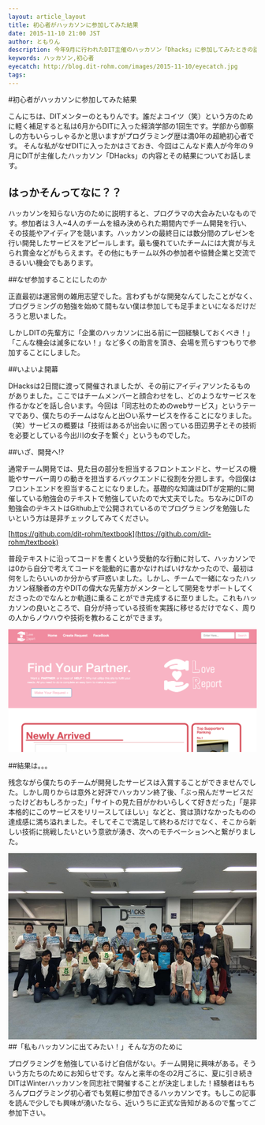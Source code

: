 ```yaml
---
layout: article_layout
title: 初心者がハッカソンに参加してみた結果
date: 2015-11-10 21:00 JST
author: ともりん
description: 今年9月に行われたDIT主催のハッカソン「Dhacks」に参加してみたときの話です。
keywords: ハッカソン,初心者
eyecatch: http://blog.dit-rohm.com/images/2015-11-10/eyecatch.jpg
tags:
---
```


#初心者がハッカソンに参加してみた結果

こんにちは、DITメンターのともりんです。誰だよコイツ（笑）という方のために軽く補足すると私は6月からDITに入った経済学部の1回生です。学部から御察しの方もいらっしゃるかと思いますがプログラミング歴は満0年の超絶初心者です。
そんな私がなぜDITに入ったかはさておき、今回はこんなド素人が今年の９月にDITが主催したハッカソン「DHacks」の内容とその結果についてお話します。

## はっかそんってなに？？

ハッカソンを知らない方のために説明すると、プログラマの大会みたいなものです。参加者は３人~4人のチームを組み決められた期間内でチーム開発を行い、その技能やアイディアを競います。ハッカソンの最終日には数分間のプレゼンを行い開発したサービスをアピールします。最も優れていたチームには大賞が与えられ賞金などがもらえます。その他にもチーム以外の参加者や協賛企業と交流できるいい機会でもあります。

##なぜ参加することにしたのか

正直最初は運営側の雑用志望でした。言わずもがな開発なんてしたことがなく、プログラミングの勉強を始めて間もない僕は参加しても足手まといになるだけだろうと思いました。

しかしDITの先輩方に「企業のハッカソンに出る前に一回経験しておくべき！」「こんな機会は滅多にない！」など多くの助言を頂き、会場を荒らすつもりで参加することにしました。

##いよいよ開幕

DHacksは2日間に渡って開催されましたが、その前にアイディアソンたるものがありました。ここではチームメンバーと顔合わせをし、どのようなサービスを作るかなどを話し合います。今回は「同志社のためのwebサービス」というテーマであり、僕たちのチームはなんと出○い系サービスを作ることになりました。（笑）サービスの概要は「技術はあるが出会いに困っている田辺男子とその技術を必要としている今出川の女子を繋ぐ」というものでした。

##いざ、開発へ!?

通常チーム開発では、見た目の部分を担当するフロントエンドと、サービスの機能やサーバー周りの動きを担当するバックエンドに役割を分担します。今回僕はフロントエンドを担当することになりました。基礎的な知識はDITが定期的に開催している勉強会のテキストで勉強していたので大丈夫でした。ちなみにDITの勉強会のテキストはGithub上で公開されているのでプログラミングを勉強したいという方は是非チェックしてみてください。

[https://github.com/dit-rohm/textbook](https://github.com/dit-rohm/textbook)

普段テキストに沿ってコードを書くという受動的な行動に対して、ハッカソンでは0から自分で考えてコードを能動的に書かなければいけなかったので、最初は何をしたらいいのか分からず戸惑いました。しかし、チームで一緒になったハッカソン経験者の方やDITの偉大な先輩方がメンターとして開発をサポートしてくださったのでなんとか軌道に乗ることができ完成するに至りました。これもハッカソンの良いところで、自分が持っている技術を実践に移せるだけでなく、周りの人からノウハウや技術を教わることができます。

![lovereport](/images/2015-11-10/01.jpg)

##結果は。。。

残念ながら僕たちのチームが開発したサービスは入賞することができませんでした。しかし周りからは意外と好評でハッカソン終了後、「ぶっ飛んだサービスだったけどおもしろかった」「サイトの見た目がかわいらしくて好きだった」「是非本格的にこのサービスをリリースしてほしい」などと、賞は頂けなかったものの達成感に満ち溢れました。そしてそこで満足して終わるだけでなく、そこから新しい技術に挑戦したいという意欲が湧き、次へのモチベーションへと繋がりました。

![hackathon](/images/2015-11-10/02.jpg)
　　
##「私もハッカソンに出てみたい！」そんな方のために

プログラミングを勉強しているけど自信がない。チーム開発に興味がある。そういう方たちのためにお知らせです。なんと来年の冬の2月ごろに、夏に引き続きDITはWinterハッカソンを同志社で開催することが決定しました！経験者はもちろんプログラミング初心者でも気軽に参加できるハッカソンです。もしこの記事を読んで少しでも興味が湧いたなら、近いうちに正式な告知があるので奮ってご参加下さい。
